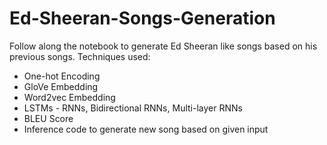 # Ed-Sheeran-Songs-Generation

Follow along the notebook to generate Ed Sheeran like songs based on his previous songs. Techniques used:
* One-hot Encoding
* GloVe Embedding
* Word2vec Embedding
* LSTMs - RNNs, Bidirectional RNNs, Multi-layer RNNs
* BLEU Score
* Inference code to generate new song based on given input
